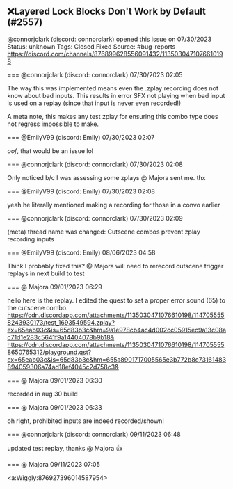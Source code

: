 ## ❌Layered Lock Blocks Don't Work by Default (#2557)
@connorjclark (discord: connorclark) opened this issue on 07/30/2023
Status: unknown
Tags: Closed,Fixed
Source: #bug-reports https://discord.com/channels/876899628556091432/1135030471076610198


=== @connorjclark (discord: connorclark) 07/30/2023 02:05

The way this was implemented means even the .zplay recording does not know about  bad inputs. This results in error SFX not playing when bad input is used on a replay (since that input is never even recorded!)

A meta note, this makes any test zplay for ensuring this combo type does not regress impossible to make.

=== @EmilyV99 (discord: Emily) 07/30/2023 02:07

*oof*, that would be an issue lol

=== @connorjclark (discord: connorclark) 07/30/2023 02:08

Only noticed b/c I was assessing some zplays @ Majora sent me. thx

=== @EmilyV99 (discord: Emily) 07/30/2023 02:08

yeah he literally mentioned making a recording for those in a convo earlier

=== @connorjclark (discord: connorclark) 07/30/2023 02:09

(meta) thread name was changed: Cutscene combos prevent zplay recording inputs

=== @EmilyV99 (discord: Emily) 08/06/2023 04:58

Think I probably fixed this? @ Majora will need to rerecord cutscene trigger replays in next build to test

=== @ Majora 09/01/2023 06:29

hello here is the replay. I edited the quest to set a proper error sound (65) to the cutscene combo.
https://cdn.discordapp.com/attachments/1135030471076610198/1147055558243930173/test_1693549594.zplay?ex=65eab03c&is=65d83b3c&hm=9a1e978cb4ac4d002cc05915ec9a13c08ac71d1e283c5641f9a14404078b9b18&
https://cdn.discordapp.com/attachments/1135030471076610198/1147055558650765312/playground.qst?ex=65eab03c&is=65d83b3c&hm=655a8901717005565e3b772b8c73161483894059306a74ad18ef4045c2d758c3&

=== @ Majora 09/01/2023 06:30

recorded in aug 30 build

=== @ Majora 09/01/2023 06:33

oh right, prohibited inputs are indeed recorded/shown!

=== @connorjclark (discord: connorclark) 09/11/2023 06:48

updated test replay, thanks @ Majora 👍

=== @ Majora 09/11/2023 07:05

<a:Wiggly:876927396014587954>
